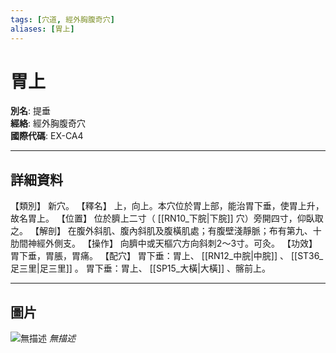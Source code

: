 ```yaml
---
tags: [穴道, 經外胸腹奇穴]
aliases: [胃上]
---
```


# 胃上

**別名**: 提垂  
**經絡**: 經外胸腹奇穴  
**國際代碼**: EX-CA4  

---

## 詳細資料
【類別】
新穴。
【釋名】
上，向上。本穴位於胃上部，能治胃下垂，使胃上升，故名胃上。
【位置】
位於臍上二寸（ [[RN10_下脘|下脘]] 穴）旁開四寸，仰臥取之。
【解剖】
在腹外斜肌、腹內斜肌及腹橫肌處；有腹壁淺靜脈；布有第九、十肋間神經外側支。
【操作】
向臍中或天樞穴方向斜刺2～3寸。可灸。
【功效】
胃下垂，胃脹，胃痛。
【配穴】
胃下垂：胃上、 [[RN12_中脘|中脘]] 、 [[ST36_足三里|足三里]] 。
胃下垂：胃上、 [[SP15_大橫|大橫]] 、髂前上。

---

## 圖片
![無描述](https://yibian.hopto.org/pic/shu16/517.gif)
_無描述_


